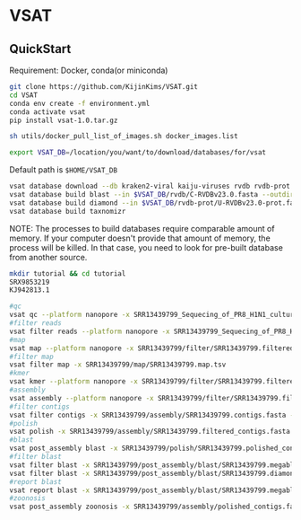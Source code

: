 # VSAT

## QuickStart

Requirement: Docker, conda(or miniconda)

```bash
git clone https://github.com/KijinKims/VSAT.git
cd VSAT
conda env create -f environment.yml
conda activate vsat
pip install vsat-1.0.tar.gz
```

```bash
sh utils/docker_pull_list_of_images.sh docker_images.list
```

```bash
export VSAT_DB=/location/you/want/to/download/databases/for/vsat
```

Default path is `$HOME/VSAT_DB`

```bash
vsat database download --db kraken2-viral kaiju-viruses rvdb rvdb-prot taxdump accession2taxid
vsat database build blast --in $VSAT_DB/rvdb/C-RVDBv23.0.fasta --outdir $VSAT_DB/blast/rvdb --dbname rvdb --title rvdb_blast --parse_seqids --dbtype nucl
vsat database build diamond --in $VSAT_DB/rvdb-prot/U-RVDBv23.0-prot.fasta
vsat database build taxnomizr
```

NOTE: The processes to build databases require comparable amount of memory. If your computer doesn't provide that amount of memory, the process will be killed. In that case, you need to look for pre-built database from another source.

```bash
mkdir tutorial && cd tutorial
SRX9853219
KJ942813.1 
```

```bash
#qc
vsat qc --platform nanopore -x SRR13439799_Sequecing_of_PR8_H1N1_culture_medium_1.fastq --prefix SRR13439799
#filter reads
vsat filter reads --platform nanopore -x SRR13439799_Sequecing_of_PR8_H1N1_culture_medium_1.fastq --prefix SRR13439799
#map
vsat map --platform nanopore -x SRR13439799/filter/SRR13439799.filtered.fastq --prefix SRR13439799 --ref KJ942813_influenza_A.fasta
#filter map
vsat filter map -x SRR13439799/map/SRR13439799.map.tsv
#kmer
vsat kmer --platform nanopore -x SRR13439799/filter/SRR13439799.filtered.fastq --prefix SRR13439799 
#assembly
vsat assembly --platform nanopore -x SRR13439799/filter/SRR13439799.filtered.fastq --prefix SRR13439799 --tool megahit
#filter contigs
vsat filter contigs -x SRR13439799/assembly/SRR13439799.contigs.fasta --prefix SRR13439799
#polish
vsat polish -x SRR13439799/assembly/SRR13439799.filtered_contigs.fasta --prefix SRR13439799 --reads SRR13439799_Sequecing_of_PR8_H1N1_culture_medium_1.fastq
#blast
vsat post_assembly blast -x SRR13439799/polish/SRR13439799.polished_contigs.fasta --prefix SRR13439799
#filter blast
vsat filter blast -x SRR13439799/post_assembly/blast/SRR13439799.megablast.txt --prefix SRR13439799
vsat filter blast -x SRR13439799/post_assembly/blast/SRR13439799.diamond.txt --prefix SRR13439799
#report blast
vsat report blast -x SRR13439799/post_assembly/blast/SRR13439799.megablast.filtered.txt --prefix SRR13439799
#zoonosis
vsat post_assembly zoonosis -x SRR13439799/assembly/polished_contigs.fasta --prefix SRR13439799
```

